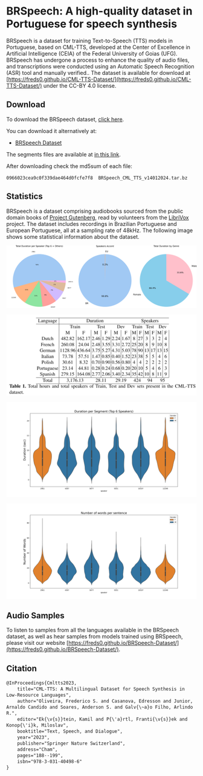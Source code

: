 # BRSpeech: A high-quality dataset in Portuguese for speech synthesis

BRSpeech is a dataset for training Text-to-Speech (TTS) models in Portuguese, based on CML-TTS, developed at the Center of Excellence in Artificial Intelligence (CEIA) of the Federal University of Goias (UFG). BRSpeech has undergone a process to enhance the quality of audio files, and transcriptions were conducted using an Automatic Speech Recognition (ASR) tool and manually verified.. The dataset is available for download at [https://freds0.github.io/CML-TTS-Dataset/](https://freds0.github.io/CML-TTS-Dataset/) under the CC-BY 4.0 license.


## Download
To download the BRSpeech dataset, [click here](http://www.openslr.org/146/).

You can download it alternatively at:

- [BRSpeech Dataset](https://www.openslr.org/resources/146/cml_tts_dataset_portuguese_v0.1.tar.bz)

The segments files are available at [in this link](https://www.openslr.org/resources/146/cml_tts_dataset_segments_v0.1.tar.bz).

After downloading check the md5sum of each file:
```
0966023cea9c0f339dae464d0fcfe7f8  BRSpeech_CML_TTS_v14012024.tar.bz
```
## Statistics

BRSpeech is a dataset comprising audiobooks sourced from the public domain books of [Project Gutenberg](https://www.gutenberg.org/), read by volunteers from the [LibriVox](https://librivox.org/) project. The dataset includes recordings in Brazilian Portuguese and European Portuguese, all at a sampling rate of 48kHz. The following image shows some statistical information about the dataset.

![](img/cml_tts_pieplot.png)


![](img/brspeech_tts_statistics.png)


![](img/brspeech_duration_per_speaker_colored_top6.png)

![](img/brspeech_words_per_speaker_colored_top6.png)

## Audio Samples

To listen to samples from all the languages available in the BRSpeech dataset, as well as hear samples from models trained using BRSpeech, please visit our website [https://freds0.github.io/BRSpeech-Dataset/](https://freds0.github.io/BRSpeech-Dataset/).

## Citation

```
@InProceedings{Cmltts2023,
    title="CML-TTS: A Multilingual Dataset for Speech Synthesis in Low-Resource Languages",
    author="Oliveira, Frederico S. and Casanova, Edresson and Junior, Arnaldo Candido and Soares, Anderson S. and Galv{\~a}o Filho, Arlindo R.", 
    editor="Ek{\v{s}}tein, Kamil and P{\'a}rtl, Franti{\v{s}}ek and Konop{\'i}k, Miloslav",
    booktitle="Text, Speech, and Dialogue",
    year="2023",
    publisher="Springer Nature Switzerland",
    address="Cham",
    pages="188--199",
    isbn="978-3-031-40498-6"
}
```
